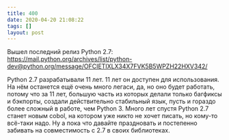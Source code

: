 ```yaml
---
title: 400
date: 2020-04-20 21:08:22
tags: []
layout: post
---
```


Вышел последний релиз Python 2.7:
<https://mail.python.org/archives/list/python-dev@python.org/message/OFCIETIXLX34X7FVK5B5WPZH22HXV342/>

Python 2.7 разрабатывали 11 лет. 11 лет он доступен для использования. На нём останется ещё очень много легаси, да, но оно будет работать, потому что за 11 лет, большую часть из которых делали только багфиксы и бэкпорты, создали действительно стабильный язык, пусть и гораздо более сложный в работе, чем Python 3. Много лет спустя Python 2.7 станет новым cobol, на котором уже никто не хочет писать, но кому-то всё-таки надо. Ну а пока что давайте праздновать и постепенно забивать на совместимость с 2.7 в своих библиотеках.
